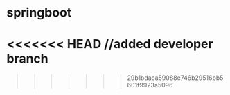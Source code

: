 # springboot
<<<<<<< HEAD
//added developer branch
=======






>>>>>>> 29b1bdaca59088e746b29516bb5601f9923a5096
